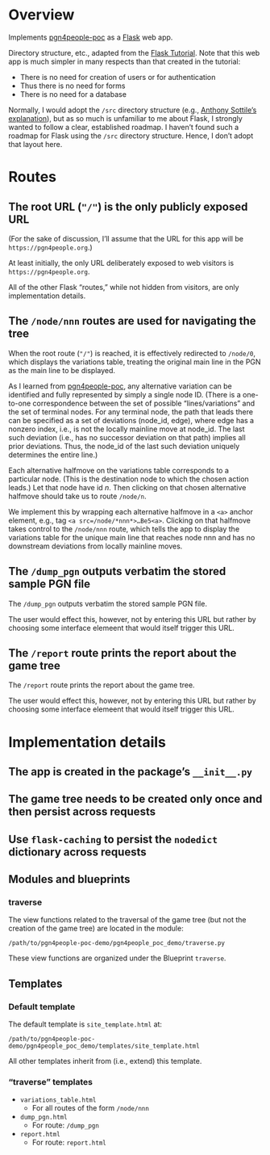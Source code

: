 # Overview

Implements [pgn4people-poc](https://github.com/jimratliff/pgn4people-poc) as a [Flask](https://flask.palletsprojects.com) web app.

Directory structure, etc., adapted from the [Flask Tutorial](https://flask.palletsprojects.com/en/2.1.x/tutorial/). Note that this web app is much simpler in many respects than that created in the tutorial:

- There is no need for creation of users or for authentication
- Thus there is no need for forms
- There is no need for a database

Normally, I would adopt the `/src` directory structure (e.g., [Anthony Sottile’s explanation](https://www.youtube.com/watch?v=sW1qUZ_nSXk)), but as so much is unfamiliar to me about Flask, I strongly wanted to follow a clear, established roadmap. I haven’t found such a roadmap for Flask using the `/src` directory structure. Hence, I don’t adopt that layout here.

# Routes
## The root URL (`"/"`) is the only publicly exposed URL
(For the sake of discussion, I’ll assume that the URL for this app will be `https://pgn4people.org`.)

At least initially, the only URL deliberately exposed to web visitors is `https://pgn4people.org`.

All of the other Flask “routes,” while not hidden from visitors, are only implementation details.

## The `/node/nnn` routes are used for navigating the tree
When the root route (`"/"`) is reached, it is effectively redirected to `/node/0`, which displays the variations table, treating the original main line in the PGN as the main line to be displayed.

As I learned from [pgn4people-poc](https://github.com/jimratliff/pgn4people-poc), any alternative variation can be identified and fully represented by simply a single node ID. (There is a one-to-one correspondence between the set of possible “lines/variations” and the set of terminal nodes. For any terminal node, the path that leads there can be specified as a set of deviations (node_id, edge), where edge has a nonzero index, i.e., is not the locally mainline move at node_id. The last such deviation (i.e., has no successor deviation on that path) implies all prior deviations. Thus, the node_id of the last such deviation uniquely determines the entire line.)

Each alternative halfmove on the variations table corresponds to a particular node. (This is the destination node to which the chosen action leads.) Let that node have id *n*. Then clicking on that chosen alternative halfmove should take us to route `/node/n`.

We implement this by wrapping each alternative halfmove in a `<a>` anchor element, e.g., tag `<a src=/node/*nnn*>…Be5<a>`. Clicking on that halfmove takes control to the `/node/nnn` route, which tells the app to display the variations table for the unique main line that reaches node nnn and has no downstream deviations from locally mainline moves.

## The `/dump_pgn` outputs verbatim the stored sample PGN file
The `/dump_pgn` outputs verbatim the stored sample PGN file.

The user would effect this, however, not by entering this URL but rather by choosing some interface elemeent that would itself trigger this URL.
## The `/report` route prints the report about the game tree
The `/report` route prints the report about the game tree.

The user would effect this, however, not by entering this URL but rather by choosing some interface elemeent that would itself trigger this URL.


# Implementation details
## The app is created in the package’s `__init__.py`
## The game tree needs to be created only once and then persist across requests

## Use `flask-caching` to persist the `nodedict` dictionary across requests
## Modules and blueprints
### traverse
The view functions related to the traversal of the game tree (but not the creation of the game tree) are located in the module:
```
/path/to/pgn4people-poc-demo/pgn4people_poc_demo/traverse.py
```
These view functions are organized under the Blueprint `traverse`.

## Templates
### Default template
The default template is `site_template.html` at:
```
/path/to/pgn4people-poc-demo/pgn4people_poc_demo/templates/site_template.html
```
All other templates inherit from (i.e., extend) this template.
### “traverse” templates
- `variations_table.html`
    - For all routes of the form `/node/nnn`
- `dump_pgn.html`
    - For route: `/dump_pgn`
- `report.html`
    - For route: `report.html`
